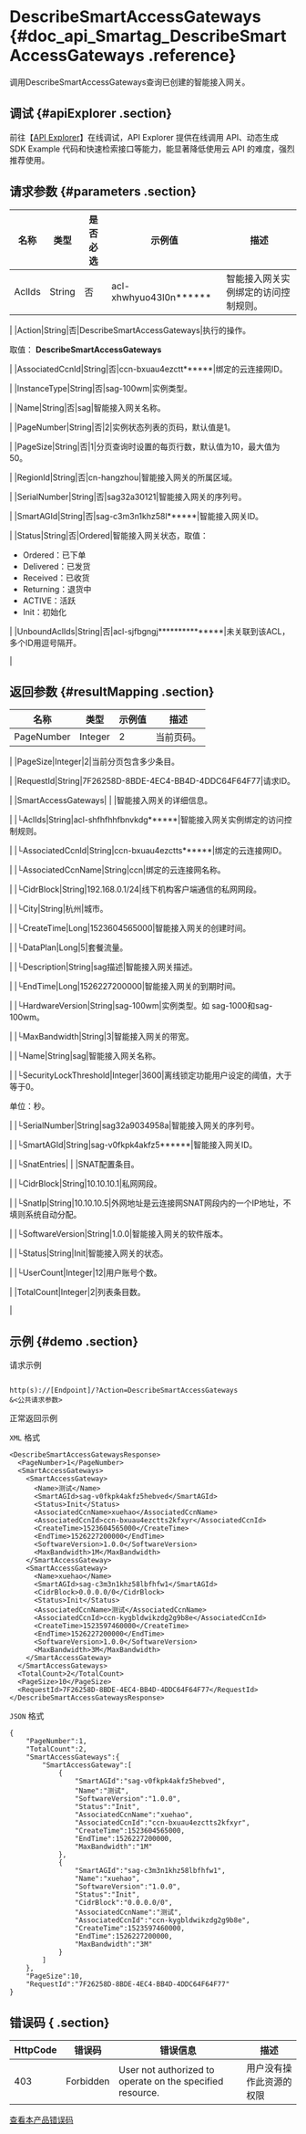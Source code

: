 # DescribeSmartAccessGateways {#doc_api_Smartag_DescribeSmartAccessGateways .reference}

调用DescribeSmartAccessGateways查询已创建的智能接入网关。

## 调试 {#apiExplorer .section}

前往【[API Explorer](https://api.aliyun.com/#product=Smartag&api=DescribeSmartAccessGateways)】在线调试，API Explorer 提供在线调用 API、动态生成 SDK Example 代码和快速检索接口等能力，能显著降低使用云 API 的难度，强烈推荐使用。

## 请求参数 {#parameters .section}

|名称|类型|是否必选|示例值|描述|
|--|--|----|---|--|
|AclIds|String|否|acl-xhwhyuo43l0n\*\*\*\*\*\*|智能接入网关实例绑定的访问控制规则。

 |
|Action|String|否|DescribeSmartAccessGateways|执行的操作。

 取值： **DescribeSmartAccessGateways**

 |
|AssociatedCcnId|String|否|ccn-bxuau4ezctt\*\*\*\*\*\*|绑定的云连接网ID。

 |
|InstanceType|String|否|sag-100wm|实例类型。

 |
|Name|String|否|sag|智能接入网关名称。

 |
|PageNumber|String|否|2|实例状态列表的页码，默认值是1。

 |
|PageSize|String|否|1|分页查询时设置的每页行数，默认值为10，最大值为50。

 |
|RegionId|String|否|cn-hangzhou|智能接入网关的所属区域。

 |
|SerialNumber|String|否|sag32a30121|智能接入网关的序列号。

 |
|SmartAGId|String|否|sag-c3m3n1khz58l\*\*\*\*\*\*|智能接入网关ID。

 |
|Status|String|否|Ordered|智能接入网关状态，取值：

 -   Ordered：已下单
-   Delivered：已发货
-   Received：已收货
-   Returning：退货中
-   ACTIVE：活跃
-   Init：初始化

 |
|UnboundAclIds|String|否|acl-sjfbgngj\*\*\*\*\*\*\*\*\*\*\*\*\*\*\*|未关联到该ACL，多个ID用逗号隔开。

 |

## 返回参数 {#resultMapping .section}

|名称|类型|示例值|描述|
|--|--|---|--|
|PageNumber|Integer|2|当前页码。

 |
|PageSize|Integer|2|当前分页包含多少条目。

 |
|RequestId|String|7F26258D-8BDE-4EC4-BB4D-4DDC64F64F77|请求ID。

 |
|SmartAccessGateways| | |智能接入网关的详细信息。

 |
|└AclIds|String|acl-shfhfhhfbnvkdg\*\*\*\*\*\*|智能接入网关实例绑定的访问控制规则。

 |
|└AssociatedCcnId|String|ccn-bxuau4ezctts\*\*\*\*\*\*|绑定的云连接网ID。

 |
|└AssociatedCcnName|String|ccn|绑定的云连接网名称。

 |
|└CidrBlock|String|192.168.0.1/24|线下机构客户端通信的私网网段。

 |
|└City|String|杭州|城市。

 |
|└CreateTime|Long|1523604565000|智能接入网关的创建时间。

 |
|└DataPlan|Long|5|套餐流量。

 |
|└Description|String|sag描述|智能接入网关描述。

 |
|└EndTime|Long|1526227200000|智能接入网关的到期时间。

 |
|└HardwareVersion|String|sag-100wm|实例类型。如 sag-1000和sag-100wm。

 |
|└MaxBandwidth|String|3|智能接入网关的带宽。

 |
|└Name|String|sag|智能接入网关名称。

 |
|└SecurityLockThreshold|Integer|3600|离线锁定功能用户设定的阈值，大于等于0。

 单位：秒。

 |
|└SerialNumber|String|sag32a9034958a|智能接入网关的序列号。

 |
|└SmartAGId|String|sag-v0fkpk4akfz5\*\*\*\*\*\*|智能接入网关ID。

 |
|└SnatEntries| | |SNAT配置条目。

 |
|└CidrBlock|String|10.10.10.1|私网网段。

 |
|└SnatIp|String|10.10.10.5|外网地址是云连接网SNAT网段内的一个IP地址，不填则系统自动分配。

 |
|└SoftwareVersion|String|1.0.0|智能接入网关的软件版本。

 |
|└Status|String|Init|智能接入网关的状态。

 |
|└UserCount|Integer|12|用户账号个数。

 |
|TotalCount|Integer|2|列表条目数。

 |

## 示例 {#demo .section}

请求示例

``` {#request_demo}

http(s)://[Endpoint]/?Action=DescribeSmartAccessGateways
&<公共请求参数>

```

正常返回示例

`XML` 格式

``` {#xml_return_success_demo}
<DescribeSmartAccessGatewaysResponse>
  <PageNumber>1</PageNumber>
  <SmartAccessGateways>
    <SmartAccessGateway>
      <Name>测试</Name>
      <SmartAGId>sag-v0fkpk4akfz5hebved</SmartAGId>
      <Status>Init</Status>
      <AssociatedCcnName>xuehao</AssociatedCcnName>
      <AssociatedCcnId>ccn-bxuau4ezctts2kfxyr</AssociatedCcnId>
      <CreateTime>1523604565000</CreateTime>
      <EndTime>1526227200000</EndTime>
      <SoftwareVersion>1.0.0</SoftwareVersion>
      <MaxBandwidth>1M</MaxBandwidth>
    </SmartAccessGateway>
    <SmartAccessGateway>
      <Name>xuehao</Name>
      <SmartAGId>sag-c3m3n1khz58lbfhfw1</SmartAGId>
      <CidrBlock>0.0.0.0/0</CidrBlock>
      <Status>Init</Status>
      <AssociatedCcnName>测试</AssociatedCcnName>
      <AssociatedCcnId>ccn-kygbldwikzdg2g9b8e</AssociatedCcnId>
      <CreateTime>1523597460000</CreateTime>
      <EndTime>1526227200000</EndTime>
      <SoftwareVersion>1.0.0</SoftwareVersion>
      <MaxBandwidth>3M</MaxBandwidth>
    </SmartAccessGateway>
  </SmartAccessGateways>
  <TotalCount>2</TotalCount>
  <PageSize>10</PageSize>
  <RequestId>7F26258D-8BDE-4EC4-BB4D-4DDC64F64F77</RequestId>
</DescribeSmartAccessGatewaysResponse>

```

`JSON` 格式

``` {#json_return_success_demo}
{
	"PageNumber":1,
	"TotalCount":2,
	"SmartAccessGateways":{
		"SmartAccessGateway":[
			{
				"SmartAGId":"sag-v0fkpk4akfz5hebved",
				"Name":"测试",
				"SoftwareVersion":"1.0.0",
				"Status":"Init",
				"AssociatedCcnName":"xuehao",
				"AssociatedCcnId":"ccn-bxuau4ezctts2kfxyr",
				"CreateTime":1523604565000,
				"EndTime":1526227200000,
				"MaxBandwidth":"1M"
			},
			{
				"SmartAGId":"sag-c3m3n1khz58lbfhfw1",
				"Name":"xuehao",
				"SoftwareVersion":"1.0.0",
				"Status":"Init",
				"CidrBlock":"0.0.0.0/0",
				"AssociatedCcnName":"测试",
				"AssociatedCcnId":"ccn-kygbldwikzdg2g9b8e",
				"CreateTime":1523597460000,
				"EndTime":1526227200000,
				"MaxBandwidth":"3M"
			}
		]
	},
	"PageSize":10,
	"RequestId":"7F26258D-8BDE-4EC4-BB4D-4DDC64F64F77"
}
```

## 错误码 { .section}

|HttpCode|错误码|错误信息|描述|
|--------|---|----|--|
|403|Forbidden|User not authorized to operate on the specified resource.|用户没有操作此资源的权限|

[查看本产品错误码](https://error-center.aliyun.com/status/product/Smartag)

